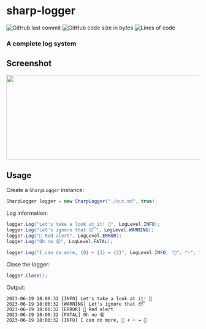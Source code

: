 # sharp-logger

![GitHub last commit](https://img.shields.io/github/last-commit/alexandreaero/sharp-logger)
![GitHub code size in bytes](https://img.shields.io/github/languages/code-size/alexandreaero/sharp-logger)
![Lines of code](https://img.shields.io/tokei/lines/github/alexandreaero/sharp-logger)

### A complete log system

## Screenshot
<img src="https://github.com/AlexandreAero/sharp-logger/assets/66020831/950b138c-74ab-46f9-9144-3d82f9bf9785" width="780" height="220">

## Usage
Create a ``SharpLogger`` instance:
```cs
SharpLogger logger = new SharpLogger("./out.md", true);
```

Log information:
```cs
logger.Log("Let's take a look at it! 👀", LogLevel.INFO);
logger.Log("Let's ignore that 😴", LogLevel.WARNING);
logger.Log("🚨 Red alert", LogLevel.ERROR);
logger.Log("Oh no 😩", LogLevel.FATAL);

logger.Log("I can do more, {0} + {1} = {2}", LogLevel.INFO, "🌱", "💦", "🌽");
```

Close the logger:
```cs
logger.Close();
```

Output:
```
2023-06-19 18:00:32 [INFO] Let's take a look at it! 👀
2023-06-19 18:00:32 [WARNING] Let's ignore that 😴
2023-06-19 18:00:32 [ERROR] 🚨 Red alert
2023-06-19 18:00:32 [FATAL] Oh no 😩
2023-06-19 18:00:32 [INFO] I can do more, 🌱 + 💦 = 🌽
```
